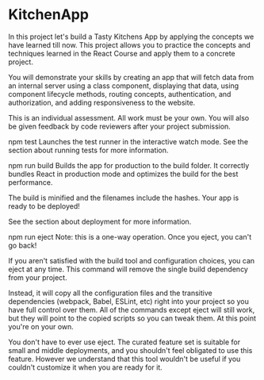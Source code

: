 # KitchenApp        
In this project let's build a Tasty Kitchens App by applying the concepts we have learned till now. This project allows you to practice the concepts and techniques learned in the React Course and apply them to a concrete project.

You will demonstrate your skills by creating an app that will fetch data from an internal server using a class component, displaying that data, using component lifecycle methods, routing concepts, authentication, and authorization, and adding responsiveness to the website.

This is an individual assessment. All work must be your own. You will also be given feedback by code reviewers after your project submission.

npm test
Launches the test runner in the interactive watch mode.
See the section about running tests for more information.

npm run build
Builds the app for production to the build folder.
It correctly bundles React in production mode and optimizes the build for the best performance.

The build is minified and the filenames include the hashes.
Your app is ready to be deployed!

See the section about deployment for more information.

npm run eject
Note: this is a one-way operation. Once you eject, you can't go back!

If you aren't satisfied with the build tool and configuration choices, you can eject at any time. This command will remove the single build dependency from your project.

Instead, it will copy all the configuration files and the transitive dependencies (webpack, Babel, ESLint, etc) right into your project so you have full control over them. All of the commands except eject will still work, but they will point to the copied scripts so you can tweak them. At this point you're on your own.

You don't have to ever use eject. The curated feature set is suitable for small and middle deployments, and you shouldn't feel obligated to use this feature. However we understand that this tool wouldn't be useful if you couldn't customize it when you are ready for it.
